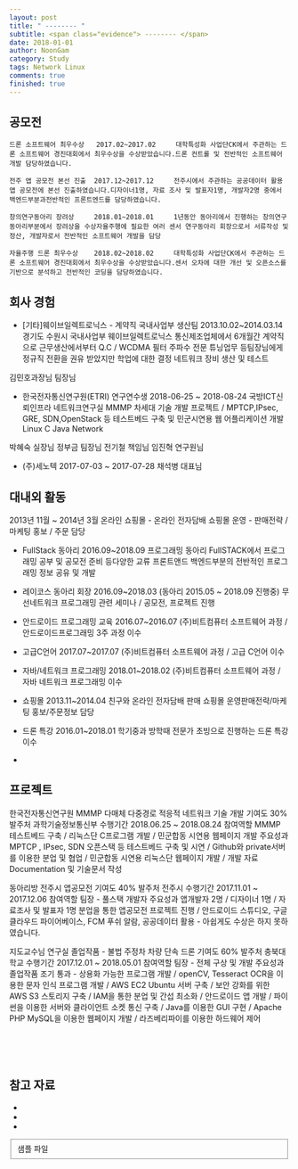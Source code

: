 ```yaml
---
layout: post
title: " -------- "
subtitle: <span class="evidence"> -------- </span>
date: 2018-01-01
author: NoonGam
category: Study
tags: Network Linux
comments: true
finished: true
---
```




## 공모전

 	드론 소프트웨어 최우수상 	2017.02~2017.02 	대학특성화 사업단CK에서 주관하는 드론 소프트웨어 경진대회에서 최우수상을 수상받았습니다.드론 컨트롤 및 전반적인 소프트웨어 개발 담당하였습니다.

 	전주 앱 공모전 본선 진출 	2017.12~2017.12 	전주시에서 주관하는 공공데이터 활용 앱 공모전에 본선 진출하였습니다.디자이너1명, 자료 조사 및 발표자1명, 개발자2명 중에서 백엔드부분과전반적인 프론트엔드를 담당하였습니다.

 	창의연구동아리 장려상 	2018.01~2018.01 	1년동안 동아리에서 진행하는 창의연구 동아리부분에서 장려상을 수상자율주행에 필요한 여러 센서 연구동아리 회장으로서 서류작성 및 정산, 개발자로서 전반적인 소프트웨어 개발을 담당

 	자율주행 드론 최우수상 	2018.02~2018.02 	대학특성화 사업단CK에서 주관하는 드론 소프트웨어 경진대회에서 최우수상을 수상받았습니다.센서 오차에 대한 개선 및 오픈소스를 기반으로 분석하고 전반적인 코딩을 담당하였습니다.



## 회사 경험


- [기타]웨이브일렉트로닉스 - 계약직 국내사업부 생산팀	2013.10.02~2014.03.14
경기도 수원시 	국내사업부 	웨이브일렉트로닉스 통신제조업체에서 6개월간 계약직으로 근무생산에서부터 Q.C
 / WCDMA 필터 주파수 전문 튜닝업무 등팀장님에게 정규직 전환을 권유 받았지만 학업에 대한 결정
네트워크 장비 생산 및 테스트

김민호과장님
팀장님


- 한국전자통신연구원(ETRI) 연구연수생 2018-06-25 ~ 2018-08-24
국방ICT신뢰인프라 네트워크연구실
MMMP 차세대 기술 개발 프로젝트 / MPTCP,IPsec, GRE, SDN,OpenStack 등 테스트베드 구축 및 민군시연용 웹 어플리케이션 개발
Linux C Java Network

박혜숙 실장님
정부금 팀장님
전기철 책임님
임진혁 연구원님



- (주)세노텍 2017-07-03 ~ 2017-07-28
채석병 대표님



## 대내외 활동

2013년 11월 ~ 2014년 3월 온라인 쇼핑몰 - 온라인 전자담배 쇼핑몰 운영 - 판매전략 / 마케팅 홍보 / 주문 담당

- FullStack 동아리 2016.09~2018.09
프로그래밍 동아리 FullSTACK에서 프로그래밍 공부 및 공모전 준비 등다양한 교류
프론트앤드 백엔드부분의 전반적인 프로그래밍 정보 공유 및 개발

- 레이코스 동아리 회장 2016.09~2018.03 (동아리 2015.05 ~ 2018.09 진행중)
무선네트워크 프로그래밍 관련 세미나 / 공모전, 프로젝트 진행

- 안드로이드 프로그래밍 교육 2016.07~2016.07
(주)비트컴퓨터 소프트웨어 과정 / 안드로이드프로그래밍 3주 과정 이수

- 고급C언어  2017.07~2017.07
(주)비트컴퓨터 소프트웨어 과정 / 고급 C언어 이수

- 자바/네트워크 프로그래밍 	2018.01~2018.02
(주)비트컴퓨터 소프트웨어 과정 / 자바 네트워크 프로그래밍 이수


- 쇼핑몰 2013.11~2014.04
친구와 온라인 전자담배 판매 쇼핑몰 운영판매전략/마케팅 홍보/주문정보 담당

- 드론 특강  2016.01~2018.01
학기중과 방학때 전문가 초빙으로 진행하는 드론 특강 이수

-


## 프로젝트

한국전자통신연구원
MMMP 다매체 다중경로 적응적 네트워크 기술 개발
기여도	30%
발주처	과학기술정보통신부	수행기간	2018.06.25 ~ 2018.08.24	참여역할	MMMP 테스트베드 구축 / 리눅스단 C프로그램 개발 / 민군합동 시연용 웹페이지 개발
주요성과 MPTCP , IPsec, SDN 오픈스택 등 테스트베드 구축 및 시연 / Github와 private서버를 이용한 분업 및 협업 / 민군합동 시연용 리눅스단 웹페이지 개발 / 개발 자료 Documentation 및 기술문서 작성

동아리방
전주시 앱공모전
기여도	40%
발주처	전주시	수행기간	2017.11.01 ~ 2017.12.06	참여역할	팀장 - 풀스택 개발자
주요성과 앱개발자 2명 / 디자이너 1명 / 자료조사 및 발표자 1명 분업을 통한 앱공모전 프로젝트 진행 / 안드로이드 스튜디오, 구글 클라우드 파이어베이스, FCM 푸쉬 알람, 공공데이터 활용 - 아쉽게도 수상은 하지 못하였습니다.


지도교수님 연구실
졸업작품 - 불법 주정차 차량 단속 드론
기여도	60%
발주처	충북대학교	수행기간	2017.12.01 ~ 2018.05.01	참여역할	팀장 - 전체 구상 및 개발
주요성과 졸업작품 조기 통과 - 상용화 가능한 프로그램 개발 / openCV, Tesseract OCR을 이용한 문자 인식 프로그램 개발 / AWS EC2 Ubuntu 서버 구축 / 보안 강화를 위한 AWS S3 스토리지 구축 / IAM을 통한 분업 및 간섭 최소화 / 안드로이드 앱 개발 / 파이썬을 이용한 서버와 클라이언트 소켓 통신 구축 / Java를 이용한 GUI 구현 / Apache PHP MySQL을 이용한 웹페이지 개발 / 라즈베리파이를 이용한 하드웨어 제어











<br><br><br>


## 참고 자료
*
*
*
<fieldset id="gpg-fieldset">
 샘플 파일
</fieldset>
